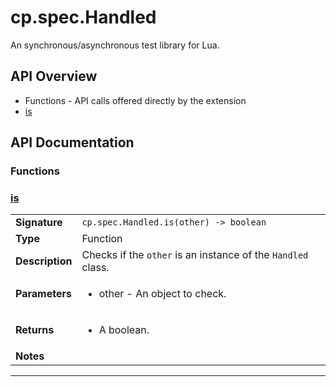 # cp.spec.Handled

An synchronous/asynchronous test library for Lua.

## API Overview
* Functions - API calls offered directly by the extension
 * [is](#is)

## API Documentation

### Functions


### [is](#is)

|                                             |                                                                                     |
| --------------------------------------------|-------------------------------------------------------------------------------------|
| **Signature**                               | `cp.spec.Handled.is(other) -> boolean`                                                                    |
| **Type**                                    | Function                                                                     |
| **Description**                             | Checks if the `other` is an instance of the `Handled` class.                                                                     |
| **Parameters**                              | <ul><li>other - An object to check.</li></ul> |
| **Returns**                                 | <ul><li>A boolean.</li></ul>          |
| **Notes**                                   | <ul></ul>                |

---
